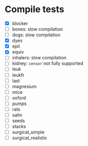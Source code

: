 # Compile tests
- [x] blocker
- [ ] bones: slow compilation
- [ ] dogs: slow compilation
- [x] dyes 
- [x] epil
- [x] equiv 
- [ ] inhalers: slow compilation
- [ ] kidney: `censor` not fully supported
- [ ] leuk
- [ ] leukfr
- [ ] last 
- [ ] magnesium
- [ ] mice
- [ ] oxford
- [ ] pumps
- [ ] rats
- [ ] salm
- [ ] seeds
- [ ] stacks
- [ ] surgical_simple
- [ ] surgical_realistic